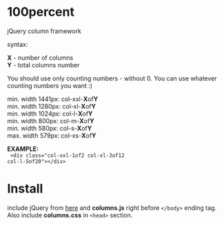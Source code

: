 # 100percent
jQuery column framework

syntax:

<b>X</b> - number of columns<br/>
<b>Y</b> - total columns number<br/>

You should use only counting numbers - without 0.
You can use whatever counting numbers you want :)

min. width 1441px:  col-xxl-<b>X</b>of<b>Y</b><br/>
min. width 1280px:  col-xl-<b>X</b>of<b>Y</b><br/>
min. width 1024px:  col-l-<b>X</b>of<b>Y</b><br/>
min. width 800px:   col-m-<b>X</b>of<b>Y</b><br/>
min. width 580px:   col-s-<b>X</b>of<b>Y</b><br/>
max. width 579px:   col-xs-<b>X</b>of<b>Y</b><br/>

<b>EXAMPLE:</b><br/>
<code>
&lt;div class="col-xxl-1of2 col-xl-3of12 col-l-5of20"&gt;&lt;/div&gt;
</code>

# Install

include jQuery from <a href="https://developers.google.com/speed/libraries/#jquery" target="_blank">here</a> and <b>columns.js</b> right before <code>&lt;/body&gt;</code> ending tag.<br/>
Also include <b>columns.css</b> in <code>&lt;head&gt;</code> section.
